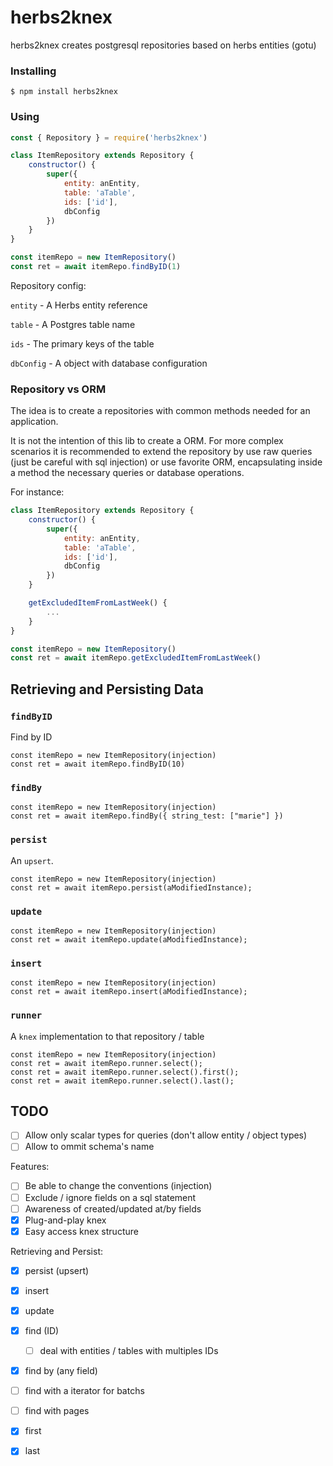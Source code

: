# herbs2knex

herbs2knex creates postgresql repositories based on herbs entities (gotu)

### Installing
    $ npm install herbs2knex

### Using

```javascript
const { Repository } = require('herbs2knex')

class ItemRepository extends Repository {
    constructor() {
        super({
            entity: anEntity,
            table: 'aTable',
            ids: ['id'],
            dbConfig
        })
    }
}

const itemRepo = new ItemRepository()
const ret = await itemRepo.findByID(1)
```
Repository config:

`entity` - A Herbs entity reference

`table` - A Postgres table name

`ids` - The primary keys of the table

`dbConfig` - A object with database configuration

### Repository vs ORM

The idea is to create a repositories with common methods needed for an application.

It is not the intention of this lib to create a ORM. For more complex scenarios it is recommended to extend the repository by use raw queries (just be careful with sql injection) or use favorite ORM, encapsulating inside a method the necessary queries or database operations.

For instance:
```javascript
class ItemRepository extends Repository {
    constructor() {
        super({
            entity: anEntity,
            table: 'aTable',
            ids: ['id'],
            dbConfig
        })
    }

    getExcludedItemFromLastWeek() {
        ...
    }
}

const itemRepo = new ItemRepository()
const ret = await itemRepo.getExcludedItemFromLastWeek()
```

## Retrieving and Persisting Data

### `findByID`
Find by ID

    const itemRepo = new ItemRepository(injection)
    const ret = await itemRepo.findByID(10)

### `findBy`

    const itemRepo = new ItemRepository(injection)
    const ret = await itemRepo.findBy({ string_test: ["marie"] })

### `persist`
An `upsert`.

    const itemRepo = new ItemRepository(injection)
    const ret = await itemRepo.persist(aModifiedInstance);

### `update`

    const itemRepo = new ItemRepository(injection)
    const ret = await itemRepo.update(aModifiedInstance);

### `insert`

    const itemRepo = new ItemRepository(injection)
    const ret = await itemRepo.insert(aModifiedInstance);

### `runner`
A `knex` implementation to that repository / table

    const itemRepo = new ItemRepository(injection)
    const ret = await itemRepo.runner.select();
    const ret = await itemRepo.runner.select().first();
    const ret = await itemRepo.runner.select().last();

## TODO

- [ ] Allow only scalar types for queries (don't allow entity / object types)
- [ ] Allow to ommit schema's name

Features:
- [ ] Be able to change the conventions (injection)
- [ ] Exclude / ignore fields on a sql statement
- [ ] Awareness of created/updated at/by fields
- [X] Plug-and-play knex
- [X] Easy access knex structure

Retrieving and Persist:
- [X] persist (upsert)
- [X] insert
- [X] update
- [X] find (ID)
    - [ ] deal with entities / tables with multiples IDs
- [X] find by (any field)
- [ ] find with a iterator for batchs
- [ ] find with pages
- [X] first
- [X] last


